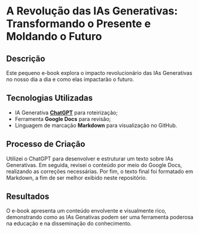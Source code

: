 # A Revolução das IAs Generativas: Transformando o Presente e Moldando o Futuro

## Descrição
Este pequeno e-book explora o impacto revolucionário das IAs Generativas no nosso dia a dia e como elas impactarão o futuro.

## Tecnologias Utilizadas
- IA Generativa **[ChatGPT](https://chat.openai.com)** para roteirização;
- Ferramenta **Google Docs** para revisão;
- Linguagem de marcação **Markdown** para visualização no GitHub. 

## Processo de Criação
Utilizei o ChatGPT para desenvolver e estruturar um texto sobre IAs Generativas. Em seguida, revisei o conteúdo por meio do Google Docs, realizando as correções necessárias. Por fim, o texto final foi formatado em Markdown, a fim de ser melhor exibido neste repositório.

## Resultados
O e-book apresenta um conteúdo envolvente e visualmente rico, demonstrando como as IAs Genativas podem ser uma ferramenta poderosa na educação e na disseminação do conhecimento.
